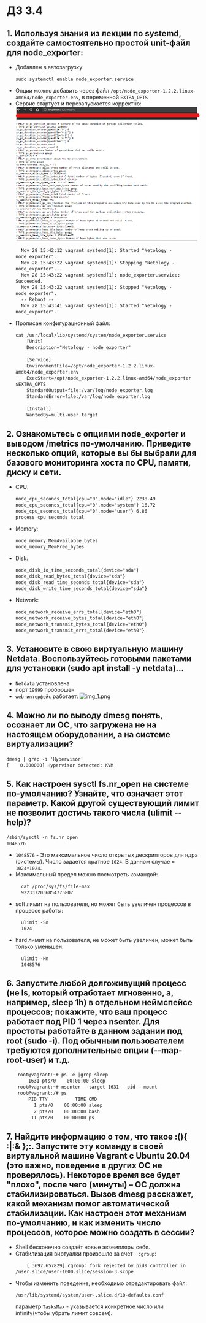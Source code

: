 # ДЗ 3.4

## 1. Используя знания из лекции по systemd, создайте самостоятельно простой unit-файл для node_exporter:
- Добавлен в автозагрузку:
  ```
  sudo systemctl enable node_exporter.service
  ```
- Опции можно добавить через файл ```/opt/node_exporter-1.2.2.linux-amd64/node_exporter.env```, в переменной ```EXTRA_OPTS```
- Сервис стартует и перезапускается корректно:
  ![img.png](img.png)
  ```
    Nov 28 15:42:12 vagrant systemd[1]: Started "Netology - node_exporter".
    Nov 28 15:43:22 vagrant systemd[1]: Stopping "Netology - node_exporter"...
    Nov 28 15:43:22 vagrant systemd[1]: node_exporter.service: Succeeded.
    Nov 28 15:43:22 vagrant systemd[1]: Stopped "Netology - node_exporter".
    -- Reboot --
    Nov 28 15:43:41 vagrant systemd[1]: Started "Netology - node_exporter".
  ```
- Прописан конфигурационный файл:
    ```
    cat /usr/local/lib/systemd/system/node_exporter.service
        [Unit]
        Description="Netology - node_exporter"
        
        [Service]
        EnvironmentFile=/opt/node_exporter-1.2.2.linux-amd64/node_exporter.env
        ExecStart=/opt/node_exporter-1.2.2.linux-amd64/node_exporter $EXTRA_OPTS
        StandardOutput=file:/var/log/node_exporter.log
        StandardError=file:/var/log/node_exporter.log
        
        [Install]
        WantedBy=multi-user.target
    ```
## 2. Ознакомьтесь с опциями node_exporter и выводом /metrics по-умолчанию. Приведите несколько опций, которые вы бы выбрали для базового мониторинга хоста по CPU, памяти, диску и сети.
- CPU:
    ```
    node_cpu_seconds_total{cpu="0",mode="idle"} 2238.49
    node_cpu_seconds_total{cpu="0",mode="system"} 16.72
    node_cpu_seconds_total{cpu="0",mode="user"} 6.86
    process_cpu_seconds_total
    ```
    
- Memory:
    ```
    node_memory_MemAvailable_bytes 
    node_memory_MemFree_bytes
    ```
- Disk:
    ```
    node_disk_io_time_seconds_total{device="sda"} 
    node_disk_read_bytes_total{device="sda"} 
    node_disk_read_time_seconds_total{device="sda"} 
    node_disk_write_time_seconds_total{device="sda"}
    ```
- Network:
    ```
    node_network_receive_errs_total{device="eth0"} 
    node_network_receive_bytes_total{device="eth0"} 
    node_network_transmit_bytes_total{device="eth0"}
    node_network_transmit_errs_total{device="eth0"}
  ```
  
## 3. Установите в свою виртуальную машину Netdata. Воспользуйтесь готовыми пакетами для установки (sudo apt install -y netdata)...
- ```Netdata``` установлена
- порт ```19999``` проброшен 
- ```web-интерфейс``` работает:
    ![img_1.png](img_1.png)
## 4. Можно ли по выводу dmesg понять, осознает ли ОС, что загружена не на настоящем оборудовании, а на системе виртуализации?
    dmesg | grep -i 'Hypervisor'
    [    0.000000] Hypervisor detected: KVM
## 5. Как настроен sysctl fs.nr_open на системе по-умолчанию? Узнайте, что означает этот параметр. Какой другой существующий лимит не позволит достичь такого числа (ulimit --help)?
    /sbin/sysctl -n fs.nr_open 
    1048576
- ```1048576``` - Это максимальное число открытых дескрипторов для ядра (системы). Число задается кратное ```1024```. В данном случае = ```1024*1024```.
- Максимальный предел можно посмотреть командой:
  ```
    cat /proc/sys/fs/file-max
    9223372036854775807
  ```
- soft лимит на пользователя, но может быть увеличен процессов в процессе работы:
    ```
      ulimit -Sn
      1024
    ```
- hard лимит на пользователя, не может быть увеличен, может быть только уменьшен:
    ```
      ulimit -Hn
      1048576
    ```
## 6. Запустите любой долгоживущий процесс (не ls, который отработает мгновенно, а, например, sleep 1h) в отдельном неймспейсе процессов; покажите, что ваш процесс работает под PID 1 через nsenter. Для простоты работайте в данном задании под root (sudo -i). Под обычным пользователем требуются дополнительные опции (--map-root-user) и т.д.
```
    root@vagrant:~# ps -e |grep sleep
        1631 pts/0    00:00:00 sleep
    root@vagrant:~# nsenter --target 1631 --pid --mount
    root@vagrant:/# ps
        PID TTY          TIME CMD
          1 pts/0    00:00:00 sleep
          2 pts/0    00:00:00 bash
         11 pts/0    00:00:00 ps
```
## 7. Найдите информацию о том, что такое :(){ :|:& };:. Запустите эту команду в своей виртуальной машине Vagrant с Ubuntu 20.04 (это важно, поведение в других ОС не проверялось). Некоторое время все будет "плохо", после чего (минуты) – ОС должна стабилизироваться. Вызов dmesg расскажет, какой механизм помог автоматической стабилизации. Как настроен этот механизм по-умолчанию, и как изменить число процессов, которое можно создать в сессии?
- Shell бесконечно создаёт новые экземпляры себя.
- Стабилизация виртуалки произошло за счет - ```cgroup```:
    ```    
        [ 3697.657829] cgroup: fork rejected by pids controller in /user.slice/user-1000.slice/session-3.scope
    ```
- Чтобы изменить поведение, необходимо отредактировать файл:
  ```
  /usr/lib/systemd/system/user-.slice.d/10-defaults.conf
  ``` 
  параметр ```TasksMax``` - указывается конкретное число или infinity(чтобы убрать лимит совсем).